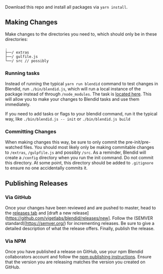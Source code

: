 Download this repo and install all packages via `yarn install`.

## Making Changes

Make changes to the directories you need to, which should only be in these directories:
```
.
├──/ extras
├──/ gulfile.js
└──/ src // possibly
```

### Running tasks

Instead of running the typical `yarn run blendid` command to test changes in Blendid, run `./bin/blendid.js`, which will run a local instance of the package instead of through `/node_modules`. The task is [located here](https://github.com/vigetlabs/blendid/blob/master/bin/blendid.js). This will allow you to make your changes to Blendid tasks and use them immediately.

If you need to add tasks or flags to your blendid command, run it the typical way, like `./bin/blendid.js -- init` or `./bin/blendid.js build`

### Committing Changes

When making changes this way, be sure to only commit the pre-init/pre-watched files. You should most likely only be making commitable changes to `/extras`, `/gulpfile.js` and possibly `/src`. As a reminder, Blendid will create a `/config` directory when you run the init command. Do not commit this directory. At some point, this directory should be added to `.gitignore` to ensure no one accidentally commits it.

## Publishing Releases

### Via GitHub
Once your changes have been reviewed and are pushed to master, head to the [releases tab](https://github.com/vigetlabs/blendid/releases) and [draft a new release](https://github.com/vigetlabs/blendid/releases/new]. Follow the (SEMVER standard)[https://semver.org/) for incrementing releases. Be sure to give a detailed description of what the release offers. Finally, publish the release.

### Via NPM
Once you have published a release on GitHub, use your npm Blendid collaborators account and follow the [npm publishing instructions](https://docs.npmjs.com/getting-started/publishing-npm-packages). Ensure that the version you are releasing matches the version you created on GitHub.
